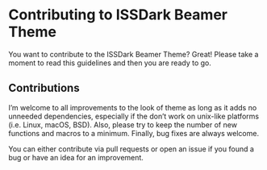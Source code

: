 # Contributing to ISSDark Beamer Theme
You want to contribute to the ISSDark Beamer Theme? Great! Please take a moment
to read this guidelines and then you are ready to go.

## Contributions
I’m welcome to all improvements to the look of theme as long as it adds no
unneeded dependencies, especially if the don’t work on unix-like platforms
(i.e. Linux, macOS, BSD). Also, please try to keep the number of new functions
and macros to a minimum.
Finally, bug fixes are always welcome.

You can either contribute via pull requests or open an issue if you found a bug
or have an idea for an improvement.
